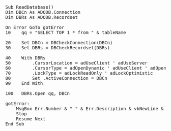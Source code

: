 <pre>
Sub ReadDatabase()
Dim DBCn As ADODB.Connection
Dim DBRs As ADODB.Recordset

On Error GoTo gotError
10    qq = "SELECT TOP 1 * from " & tableName

20    Set DBCn = DBCheckConnection(DBCn)
30    Set DBRs = DBCheckRecordset(DBRs)

40    With DBRs
50        .CursorLocation = adUseClient ' adUseServer
60        .CursorType = adOpenDynamic ' adUseClient ' adOpenStatic ' adOpenDynamic ' adOpenForwardOnly
70        .LockType = adLockReadOnly ' adLockOptimistic
80        Set .ActiveConnection = DBCn
90    End With

100   DBRs.Open qq, DBCn

gotError:
    MsgBox Err.Number & " " & Err.Description & vbNewLine & vbNewLine & "Error on line: " & Erl, Title:=" "
    Stop
    Resume Next
End Sub
